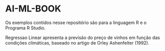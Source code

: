 # AI-ML-BOOK
Os exemplos contidos nesse repositório são para a linguagem R e o Programa R Studio.

Regressao Linear apresenta a previsão do preço de vinhos em função das condições climáticas, baseado no artigo de Orley Ashenfelter (1992).
